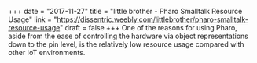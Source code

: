 +++
date = "2017-11-27"
title = "little brother - Pharo Smalltalk Resource Usage"
link = "https://dissentric.weebly.com/littlebrother/pharo-smalltalk-resource-usage"
draft = false
+++
One of the reasons for using Pharo, aside from the ease of controlling the hardware via object representations down to the pin level, is the relatively low resource usage compared with other IoT environments. 